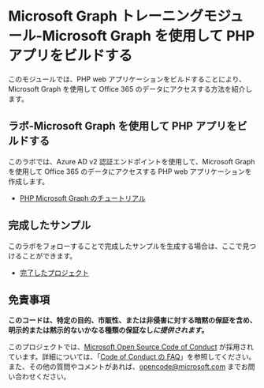 # <a name="microsoft-graph-training-module---build-php-apps-with-microsoft-graph"></a>Microsoft Graph トレーニングモジュール-Microsoft Graph を使用して PHP アプリをビルドする

このモジュールでは、PHP web アプリケーションをビルドすることにより、Microsoft Graph を使用して Office 365 のデータにアクセスする方法を紹介します。

## <a name="lab---build-php-apps-with-microsoft-graph"></a>ラボ-Microsoft Graph を使用して PHP アプリをビルドする

このラボでは、Azure AD v2 認証エンドポイントを使用して、Microsoft Graph を使用して Office 365 のデータにアクセスする PHP web アプリケーションを作成します。

- [PHP Microsoft Graph のチュートリアル](https://docs.microsoft.com/graph/training/php-tutorial)

## <a name="completed-sample"></a>完成したサンプル

このラボをフォローすることで完成したサンプルを生成する場合は、ここで見つけることができます。

- [完了したプロジェクト](demo)

## <a name="disclaimer"></a>免責事項

**このコードは、特定の目的、市販性、または非侵害に対する暗黙の保証を含め、明示的または黙示的ないかなる種類の保証なし*に提供されます*。**

このプロジェクトでは、[Microsoft Open Source Code of Conduct](https://opensource.microsoft.com/codeofconduct/) が採用されています。詳細については、「[Code of Conduct の FAQ](https://opensource.microsoft.com/codeofconduct/faq/)」を参照してください。また、その他の質問やコメントがあれば、[opencode@microsoft.com](mailto:opencode@microsoft.com) までお問い合わせください。
